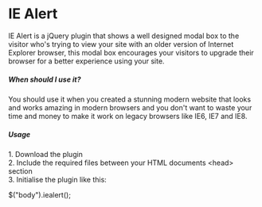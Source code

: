 <h1>IE Alert</h1>
<p>IE Alert is a jQuery plugin that shows a well designed modal box to the visitor who's trying to view your site with an older version of Internet Explorer browser, this modal box encourages your visitors to upgrade their browser for a better experience using your site.</p>

<h5>When should I use it?</h5>
<p>You should use it when you created a stunning modern website that looks and works amazing in modern browsers and you don't want to waste your time and money to make it work on legacy browsers like IE6, IE7 and IE8.</p>

<h5>Usage</h5>
<p>1. Download the plugin </br>
2. Include the required files between your HTML documents &lt;head> section</br>
3. Initialise the plugin like this:</p>
<p>$("body").iealert();</p>